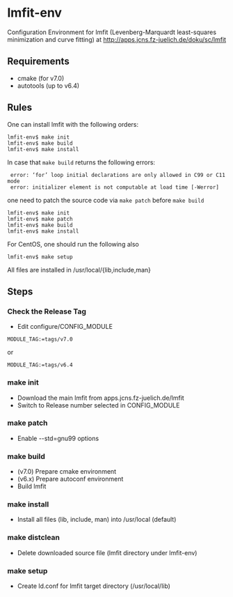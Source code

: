 lmfit-env
======
Configuration Environment for lmfit (Levenberg-Marquardt least-squares minimization and curve fitting) at http://apps.jcns.fz-juelich.de/doku/sc/lmfit


## Requirements
* cmake (for v7.0)
* autotools (up to v6.4)

## Rules

One can install lmfit with the following orders:

```
lmfit-env$ make init
lmfit-env$ make build
lmfit-env$ make install
```

In case that ```make build``` returns the following errors:
```
 error: ‘for’ loop initial declarations are only allowed in C99 or C11 mode
 error: initializer element is not computable at load time [-Werror]
 ```
one need to patch the source code via ```make patch``` before ```make build```

```
lmfit-env$ make init
lmfit-env$ make patch
lmfit-env$ make build
lmfit-env$ make install
```


For CentOS, one should run the following also

```
lmfit-env$ make setup
```

All files are installed in /usr/local/{lib,include,man}


## Steps

### Check the Release Tag

* Edit configure/CONFIG_MODULE
```
MODULE_TAG:=tags/v7.0
```
or
```
MODULE_TAG:=tags/v6.4
```

### make init
* Download the main lmfit from apps.jcns.fz-juelich.de/lmfit
* Switch to Release number selected in CONFIG_MODULE

### make patch
* Enable --std=gnu99 options

### make build

* (v7.0) Prepare cmake environment
* (v6.x) Prepare autoconf environment
* Build lmfit

### make install
* Install all files (lib, include, man) into /usr/local (default)

### make distclean
* Delete downloaded source file (lmfit directory under lmfit-env)

### make setup
* Create ld.conf for lmfit target directory (/usr/local/lib)